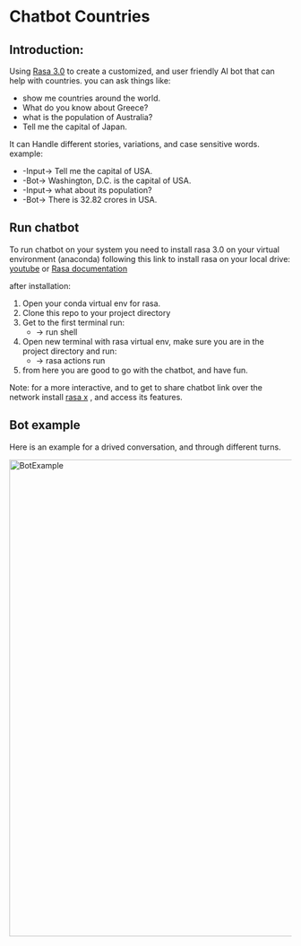 # Chatbot Countries
## Introduction:
Using [Rasa 3.0](https://rasa.com/docs/rasa/) to create a customized, and user friendly AI bot that can help with countries.
you can ask things like:
- show me countries around the world.
- What do you know about Greece?
- what is the population of Australia?
- Tell me the capital of Japan.

It can Handle different stories, variations, and case sensitive words.
example:
- -Input-> Tell me the capital of USA.
- -Bot-> Washington, D.C. is the capital of USA. 
- -Input-> what about its population?
- -Bot-> There is 32.82 crores in USA.

## Run chatbot
To run chatbot on your system you need to install rasa 3.0 on your virtual environment (anaconda)
following this link to install rasa on your local drive: [youtube](https://www.youtube.com/watch?v=GlR60CvTh8A) or [Rasa documentation](https://rasa.com/docs/rasa/installation)

after installation:
1. Open your conda virtual env for rasa.
2. Clone this repo to your project directory
3. Get to the first terminal run:
    - -> run shell
4. Open new terminal with rasa virtual env, make sure you are in the project directory and run: 
    - -> rasa actions run
5. from here you are good to go with the chatbot, and have fun.

Note: for a more interactive, and to get to share chatbot link over the network install [rasa x](https://rasa.com/docs/rasa-x/installation-and-setup/installation-guide) , and access its features.

## Bot example
Here is an example for a drived conversation, and through different turns.

<img src="https://github.com/hazemhosny/Chatbot_Countries/blob/main/BotExample.png" alt="BotExample" width="850"/>
